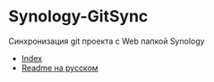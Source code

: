 # Synology-GitSync
Синхронизация git проекта с Web папкой Synology

* [Index](README.md)
* [Readme на русском](readme_ru.md)
